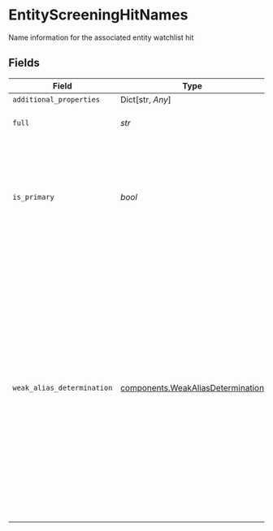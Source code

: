 # EntityScreeningHitNames

Name information for the associated entity watchlist hit


## Fields

| Field                                                                                                                                                                                                                                                                        | Type                                                                                                                                                                                                                                                                         | Required                                                                                                                                                                                                                                                                     | Description                                                                                                                                                                                                                                                                  | Example                                                                                                                                                                                                                                                                      |
| ---------------------------------------------------------------------------------------------------------------------------------------------------------------------------------------------------------------------------------------------------------------------------- | ---------------------------------------------------------------------------------------------------------------------------------------------------------------------------------------------------------------------------------------------------------------------------- | ---------------------------------------------------------------------------------------------------------------------------------------------------------------------------------------------------------------------------------------------------------------------------- | ---------------------------------------------------------------------------------------------------------------------------------------------------------------------------------------------------------------------------------------------------------------------------- | ---------------------------------------------------------------------------------------------------------------------------------------------------------------------------------------------------------------------------------------------------------------------------- |
| `additional_properties`                                                                                                                                                                                                                                                      | Dict[str, *Any*]                                                                                                                                                                                                                                                             | :heavy_minus_sign:                                                                                                                                                                                                                                                           | N/A                                                                                                                                                                                                                                                                          |                                                                                                                                                                                                                                                                              |
| `full`                                                                                                                                                                                                                                                                       | *str*                                                                                                                                                                                                                                                                        | :heavy_check_mark:                                                                                                                                                                                                                                                           | The full name of the entity.                                                                                                                                                                                                                                                 | Al Qaida                                                                                                                                                                                                                                                                     |
| `is_primary`                                                                                                                                                                                                                                                                 | *bool*                                                                                                                                                                                                                                                                       | :heavy_check_mark:                                                                                                                                                                                                                                                           | Primary names are those most commonly used to refer to this entity. Only one name will ever be marked as primary.                                                                                                                                                            | false                                                                                                                                                                                                                                                                        |
| `weak_alias_determination`                                                                                                                                                                                                                                                   | [components.WeakAliasDetermination](../../models/shared/weakaliasdetermination.md)                                                                                                                                                                                           | :heavy_check_mark:                                                                                                                                                                                                                                                           | Names that are explicitly marked as low quality either by their `source` list, or by `plaid` by a series of additional checks done by Plaid. Plaid does not ever surface a hit as a result of a weak name alone. If a name has no quality issues, this value will be `none`. | none                                                                                                                                                                                                                                                                         |